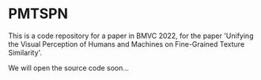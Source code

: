 # PMTSPN
This is a code repository for a paper in BMVC 2022, for the paper 'Unifying the Visual Perception of Humans
and Machines on Fine-Grained Texture Similarity'.

We will open the source code soon...
